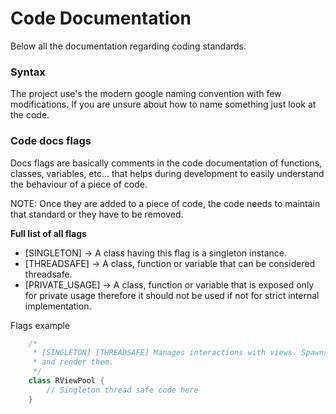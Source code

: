 # Code Documentation

Below all the documentation regarding coding standards.

### Syntax

The project use's the modern google naming convention with few modifications. If you are unsure about how to name something just look at the code.

### Code docs flags

Docs flags are basically comments in the code documentation of functions, classes, variables, etc... that helps during development to easily understand the behaviour of a piece of code.

NOTE: Once they are added to a piece of code, the code needs to maintain that standard or they have to be removed.

**Full list of all flags**

- [SINGLETON] -> A class having this flag is a singleton instance.
- [THREADSAFE] -> A class, function or variable that can be considered threadsafe.
- [PRIVATE_USAGE] -> A class, function or variable that is exposed only for private usage therefore it should not be used if not for strict internal implementation.

Flags example

``` cpp
    /*
     * [SINGLETON] [THREADSAFE] Manages interactions with views. Spawns, destroys
     * and render them.
     */
    class RViewPool {
        // Singleton thread safe code here
    } 
```
